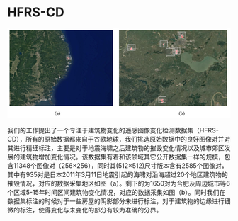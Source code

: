 # HFRS-CD
![image](images/Data_collection_area.png)

我们的工作提出了一个专注于建筑物变化的遥感图像变化检测数据集（HFRS-CD），所有的原始数据都来自于谷歌地球，我们挑选原始数据中的良好图像对并对其进行精细标注，主要是对于地震海啸之后建筑物的摧毁变化情况以及城市郊区发展的建筑物增加变化情况。该数据集有着和该领域其它公开数据集一样的规模，包含11348个图像对（256×256），同时其(512×512)尺寸版本含有2585个图像对，其中有935对是日本2011年3月11日地震引起的海啸对沿海超过20个地区建筑物的摧毁情况，对应的数据采集地区如图（a）。剩下的为1650对为合肥及周边城市等6个区域5-15年时间区间建筑物变化情况，对应的数据采集如图（b）。同时我们在数据集标注的时候对于一些房屋的阴影部分未进行标注，对于建筑物的边缘进行细微的标注，使得变化与未变化的部分有较为准确的分界。
